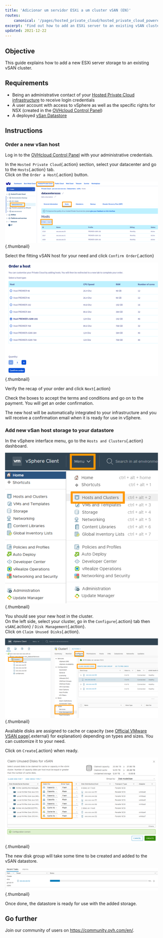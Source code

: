 ```yaml
---
title: 'Adicionar um servidor ESXi a um cluster vSAN (EN)'
routes:
    canonical: '/pages/hosted_private_cloud/hosted_private_cloud_powered_by_vmware/vmware_vsan_add_host'
excerpt: 'Find out how to add an ESXi server to an existing vSAN cluster'
updated: 2021-12-22
---
```



## Objective

This guide explains how to add a new ESXi server storage to an existing vSAN cluster.

## Requirements

- Being an administrative contact of your [Hosted Private Cloud infrastructure](https://www.ovhcloud.com/pt/enterprise/products/hosted-private-cloud/) to receive login credentials
- A user account with access to vSphere as well as the specific rights for NSX (created in the [OVHcloud Control Panel](https://www.ovh.com/auth/?action=gotomanager&from=https://www.ovh.pt/&ovhSubsidiary=pt))
- A deployed [vSan Datastore](/pages/hosted_private_cloud/hosted_private_cloud_powered_by_vmware/vmware_vsan)

## Instructions

### Order a new vSan host

Log in to the [OVHcloud Control Panel](https://www.ovh.com/auth/?action=gotomanager&from=https://www.ovh.pt/&ovhSubsidiary=pt) with your administrative credentials.

In the `Hosted Private Cloud`{.action} section, select your datacenter and go to the `Hosts`{.action} tab.<br>
Click on the `Order a Host`{.action} button.

![ORDER](images/en02order.png){.thumbnail}

Select the fitting vSAN host for your need and click `Confirm Order`{.action}

![ORDER](images/en03hosttype.png){.thumbnail}

Verify the recap of your order and click `Next`{.action}

Check the boxes to accept the terms and conditions and go on to the payment. You will get an order confirmation.

The new host will be automatically integrated to your infrastructure and you will receive a confirmation email when it is ready for use in vSphere.

### Add new vSan host storage to your datastore

In the vSphere interface menu, go to the `Hosts and Clusters`{.action} dashboard.

![Menu](images/en07hosts.png){.thumbnail}

You should see your new host in the cluster.<br>
On the left side, select your cluster, go in the `Configure`{.action} tab then `vSAN`{.action} / `Disk Management`{.action}.<br>
Click on `Claim Unused Disks`{.action}.

![vSAN](images/en08cluster.png){.thumbnail}

Available disks are assigned to cache or capacity (see [Official VMware VSAN page](https://docs.vmware.com/en/VMware-vSphere/6.7/com.vmware.vsphere.vsan-planning.doc/GUID-18F531E9-FF08-49F5-9879-8E46583D4C70.html){.external} for explanation) depending on types and sizes. You can customize it to your need.

Click on `Create`{.action} when ready.

![vSAN](images/en09claim.png){.thumbnail}

The new disk group will take some time to be created and added to the vSAN datastore.

![vSAN](images/en10progress.png){.thumbnail}

Once done, the datastore is ready for use with the added storage.

## Go further

Join our community of users on <https://community.ovh.com/en/>.

